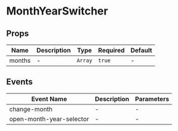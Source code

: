 # MonthYearSwitcher

## Props

<!-- @vuese:MonthYearSwitcher:props:start -->

| Name   | Description | Type    | Required | Default |
| ------ | ----------- | ------- | -------- | ------- |
| months | -           | `Array` | `true`   | -       |

<!-- @vuese:MonthYearSwitcher:props:end -->

## Events

<!-- @vuese:MonthYearSwitcher:events:start -->

| Event Name               | Description | Parameters |
| ------------------------ | ----------- | ---------- |
| change-month             | -           | -          |
| open-month-year-selector | -           | -          |

<!-- @vuese:MonthYearSwitcher:events:end -->
